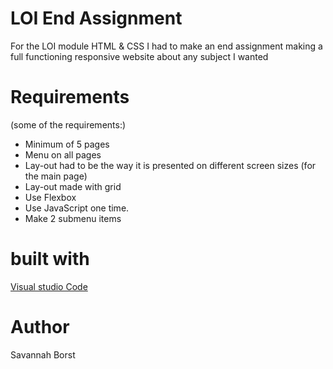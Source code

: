 # LOI End Assignment
For the LOI module HTML &amp; CSS I had to make an end assignment making a full functioning responsive website about any subject I wanted 

# Requirements
(some of the requirements:)
- Minimum of 5 pages
- Menu on all pages
- Lay-out had to be the way it is presented on different screen sizes (for the main page)
- Lay-out made with grid
- Use Flexbox
- Use JavaScript one time.
- Make 2 submenu items

# built with
<a href="https://code.visualstudio.com/">Visual studio Code</a>

# Author
Savannah Borst
